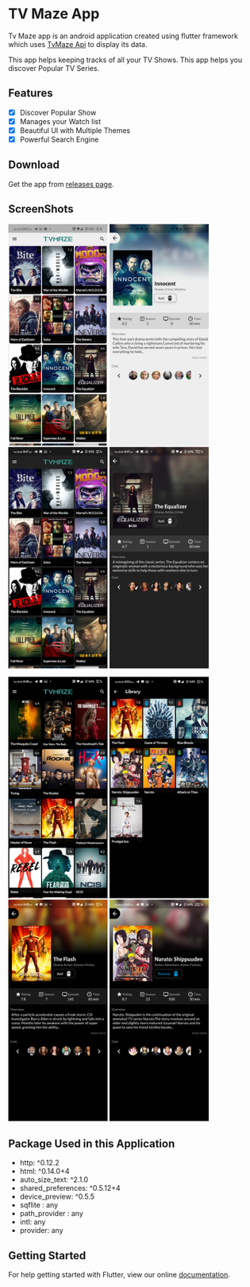 # TV Maze App

Tv Maze app is an android application created using flutter framework which uses [TvMaze Api](https://www.tvmaze.com/api) to display its data.

This app helps keeping tracks of all your TV Shows. This app helps you discover Popular TV Series.

## Features

  - [x] Discover Popular Show
  - [x] Manages your Watch list
  - [x] Beautiful UI with Multiple Themes
  - [x] Powerful Search Engine

## Download
Get the app from [releases page](https://github.com/GouravShDev/Tv-Maze-App/releases).

## ScreenShots

<p float="left">
<img src="screenshots/1. DefaultHome.png" width="200"> <img src="screenshots/2. ShowDetail.png" width="200"> <img src="screenshots/3. DarkHome.png" width="200"> <img src="screenshots/4. DarkShowDetail.png" width="200"> </p>

<p float="left">
<img src="screenshots/5. BlackHome.png" width="200"> <img src="screenshots/6. BlackLibrary.png" width="200"> <img src="screenshots/7. BlackShowDetail.png" width="200"> <img src="screenshots/8. BlackShowDetail2.png" width="200"> </p>

## Package Used in this Application

* http: ^0.12.2
*  html: ^0.14.0+4
* auto_size_text: ^2.1.0
* shared_preferences: ^0.5.12+4
* device_preview: ^0.5.5
* sqflite : any
* path_provider : any
* intl: any
* provider: any

## Getting Started

For help getting started with Flutter, view our online
[documentation](http://flutter.io/).
